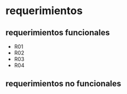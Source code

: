 # requerimientos

## requerimientos funcionales 
- R01
- R02
- R03
- R04
## requerimientos no funcionales